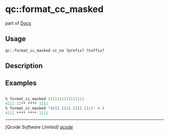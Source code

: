 qc::format_cc_masked
====================

part of [Docs](.)

Usage
-----
`qc::format_cc_masked cc_no ?prefix? ?suffix?`

Description
-----------


Examples
--------
```tcl

% format_cc_masked 4111111111111111
4111 11** **** 1111
% format_cc_masked "4111 1111 1111 1111" 4 4
4111 **** **** 1111

```

----------------------------------
*[Qcode Software Limited] [qcode]*

[qcode]: http://www.qcode.co.uk "Qcode Software"